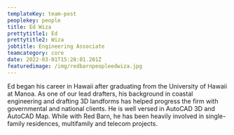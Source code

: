 ```yaml
---
templateKey: team-post
peoplekey: people
title: Ed Wiza
prettytitle1: Ed
prettytitle2: Wiza
jobtitle: Engineering Associate
teamcategory: core
date: 2022-03-01T15:28:01.201Z
featuredimage: /img/redbarnpeopleedwiza.jpg
---
```

Ed began his career in Hawaii after graduating from the University of Hawaii at Manoa.  As one of our lead drafters, his background in coastal engineering and drafting 3D landforms has helped progress the firm with governmental and national clients.   He is well versed in AutoCAD 3D and AutoCAD Map.  While with Red Barn, he has been heavily involved in single-family residences, multifamily and telecom projects.